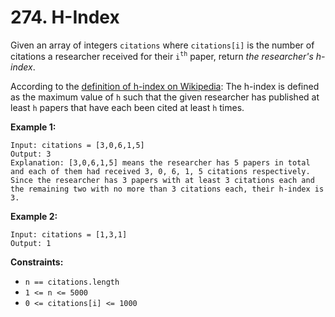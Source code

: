 # 274. H-Index

Given an array of integers `citations` where `citations[i]` is the
number of citations a researcher received for their `i`<sup>`th`</sup>
paper, return *the researcher's h-index*.

According to the <a href="https://en.wikipedia.org/wiki/H-index"
target="_blank">definition of h-index on Wikipedia</a>: The h-index is
defined as the maximum value of `h` such that the given researcher has
published at least `h` papers that have each been cited at least `h`
times.

**Example 1:**

    Input: citations = [3,0,6,1,5]
    Output: 3
    Explanation: [3,0,6,1,5] means the researcher has 5 papers in total and each of them had received 3, 0, 6, 1, 5 citations respectively.
    Since the researcher has 3 papers with at least 3 citations each and the remaining two with no more than 3 citations each, their h-index is 3.

**Example 2:**

    Input: citations = [1,3,1]
    Output: 1

**Constraints:**

- `n == citations.length`
- `1 <= n <= 5000`
- `0 <= citations[i] <= 1000`

